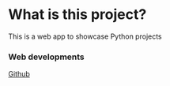# What is this project?

This is a web app to showcase Python projects

### Web developments

[Github](https://github.com/)